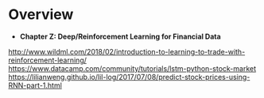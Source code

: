# Overview

- **Chapter Z: Deep/Reinforcement Learning for Financial Data**


http://www.wildml.com/2018/02/introduction-to-learning-to-trade-with-reinforcement-learning/
https://www.datacamp.com/community/tutorials/lstm-python-stock-market
https://lilianweng.github.io/lil-log/2017/07/08/predict-stock-prices-using-RNN-part-1.html
